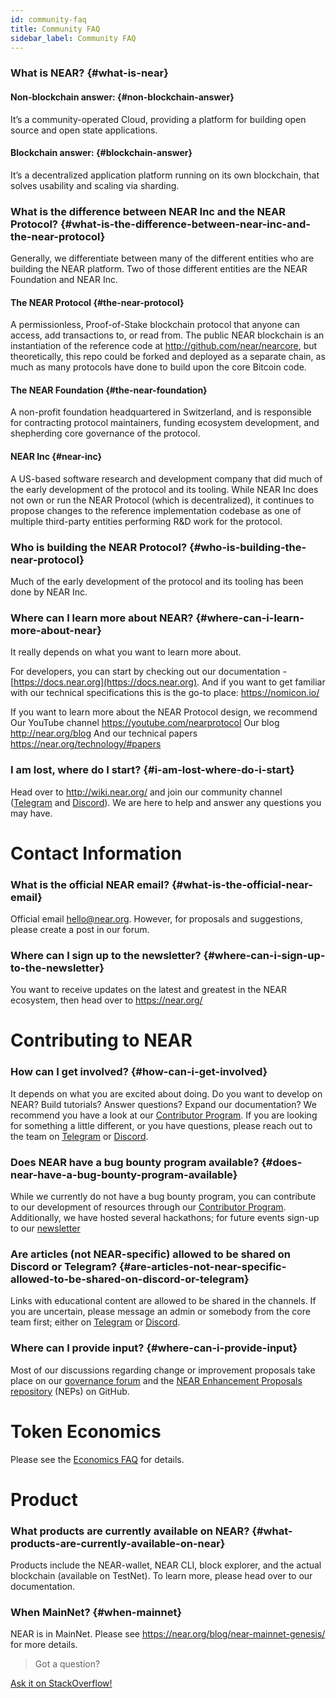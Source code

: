 ```yaml
---
id: community-faq
title: Community FAQ
sidebar_label: Community FAQ
---
```


### What is NEAR? {#what-is-near}

#### Non-blockchain answer: {#non-blockchain-answer}
It’s a community-operated Cloud, providing a platform for building open source and open state applications.

#### Blockchain answer: {#blockchain-answer}
It’s a decentralized application platform running on its own blockchain, that solves usability and scaling via sharding.

### What is the difference between NEAR Inc and the NEAR Protocol? {#what-is-the-difference-between-near-inc-and-the-near-protocol}
Generally, we differentiate between many of the different entities who are building the NEAR platform. Two of those different entities are the NEAR Foundation and NEAR Inc.

#### The NEAR Protocol {#the-near-protocol}
A permissionless, Proof-of-Stake blockchain protocol that anyone can access, add transactions to, or read from. The public NEAR blockchain is an instantiation of the reference code at http://github.com/near/nearcore, but theoretically, this repo could be forked and deployed as a separate chain, as much as many protocols have done to build upon the core Bitcoin code.

#### The NEAR Foundation {#the-near-foundation}
A non-profit foundation headquartered in Switzerland, and is responsible for contracting protocol maintainers, funding ecosystem development, and shepherding core governance of the protocol.

#### NEAR Inc {#near-inc}
A US-based software research and development company that did much of the early development of the protocol and its tooling. While NEAR Inc does not own or run the NEAR Protocol (which is decentralized), it continues to propose changes to the reference implementation codebase as one of multiple third-party entities performing R&D work for the protocol.

### Who is building the NEAR Protocol? {#who-is-building-the-near-protocol}
Much of the early development of the protocol and its tooling has been done by NEAR Inc.

### Where can I learn more about NEAR? {#where-can-i-learn-more-about-near}
It really depends on what you want to learn more about.

For developers, you can start by checking out our documentation - [https://docs.near.org](https://docs.near.org).
And if you want to get familiar with our technical specifications this is the go-to place: https://nomicon.io/

If you want to learn more about the NEAR Protocol design, we recommend
Our YouTube channel https://youtube.com/nearprotocol
Our blog http://near.org/blog
And our technical papers https://near.org/technology/#papers

### I am lost, where do I start? {#i-am-lost-where-do-i-start}
Head over to http://wiki.near.org/ and join our community channel ([Telegram](https://t.me/cryptonear) and [Discord](http://near.chat/)). We are here to help and answer any questions you may have.

# Contact Information

### What is the official NEAR email? {#what-is-the-official-near-email}
Official email hello@near.org. However, for proposals and suggestions, please create a post in our forum.

### Where can I sign up to the newsletter? {#where-can-i-sign-up-to-the-newsletter}
You want to receive updates on the latest and greatest in the NEAR ecosystem, then head over to https://near.org/

# Contributing to NEAR

### How can I get involved? {#how-can-i-get-involved}
It depends on what you are excited about doing. Do you want to develop on NEAR? Build tutorials? Answer questions? Expand our documentation? We recommend you have a look at our [Contributor Program](http://near.org/community). If you are looking for something a little different, or you have questions, please reach out to the team on [Telegram](https://t.me/cryptonear) or [Discord](http://near.chat/).

### Does NEAR have a bug bounty program available? {#does-near-have-a-bug-bounty-program-available}
While we currently do not have a bug bounty program, you can contribute to our development of resources through our [Contributor Program](http://near.org/community). Additionally, we have hosted several hackathons; for future events sign-up to our [newsletter](https://near.org/)

### Are articles (not NEAR-specific) allowed to be shared on Discord or Telegram? {#are-articles-not-near-specific-allowed-to-be-shared-on-discord-or-telegram}
Links with educational content are allowed to be shared in the channels. If you are uncertain, please message an admin or somebody from the core team first; either on [Telegram](https://t.me/cryptonear) or [Discord](http://near.chat/).

### Where can I provide input? {#where-can-i-provide-input}

Most of our discussions regarding change or improvement proposals take place on our [governance forum](https://gov.near.org/) and the [NEAR Enhancement Proposals repository](https://github.com/near/NEPs/pulls) (NEPs) on GitHub.

# Token Economics

Please see the [Economics FAQ](/docs/faq/economics-faq) for details.

# Product

### What products are currently available on NEAR? {#what-products-are-currently-available-on-near}
Products include the NEAR-wallet, NEAR CLI, block explorer, and the actual blockchain (available on TestNet). To learn more, please head over to our documentation.

### When MainNet? {#when-mainnet}
NEAR is in MainNet.  Please see https://near.org/blog/near-mainnet-genesis/ for more details.

>Got a question?
<a href="https://stackoverflow.com/questions/tagged/nearprotocol">
  <h8>Ask it on StackOverflow!</h8></a>
